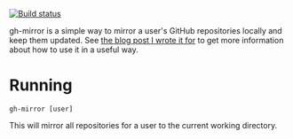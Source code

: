 [![Build status][travis-image]][travis-builds]

gh-mirror is a simple way to mirror a user's GitHub repositories locally and
keep them updated. See [the blog post I wrote it for][blog] to get more
information about how to use it in a useful way.

# Running

    gh-mirror [user]

This will mirror all repositories for a user to the current working directory.

[blog]: https://chrisdown.name/2013/07/05/setting-up-local-github-mirror-with-cgit-git-daemon.html
[travis-builds]: https://travis-ci.org/cdown/gh-mirror
[travis-image]: https://travis-ci.org/cdown/gh-mirror.png?branch=master
